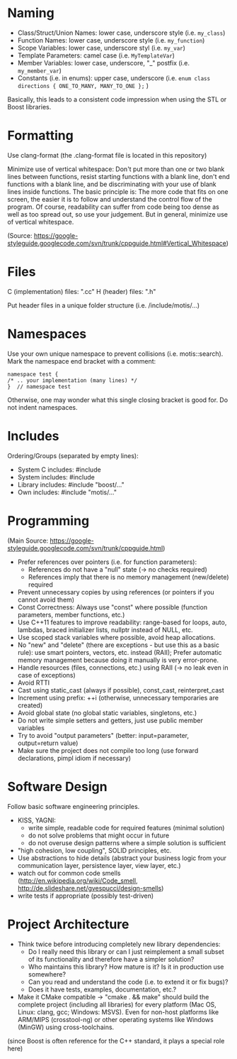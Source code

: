 # Naming

  - Class/Struct/Union Names: lower case, underscore style (i.e. `my_class`)
  - Function Names: lower case, underscore style (i.e. `my_function`)
  - Scope Variables: lower case, underscore styl (i.e. `my_var`)
  - Template Parameters: camel case (i.e. `MyTemplateVar`)
  - Member Variables: lower case, underscore, "_" postfix (i.e. `my_member_var`)
  - Constants (i.e. in enums): upper case, underscore (i.e. `enum class directions { ONE_TO_MANY, MANY_TO_ONE };` )

Basically, this leads to a consistent code impression when using the STL or Boost libraries.


# Formatting

Use clang-format (the .clang-format file is located in this repository)

Minimize use of vertical whitespace:
Don't put more than one or two blank lines between functions, resist starting functions with a blank line, don't end functions with a blank line, and be discriminating with your use of blank lines inside functions. The basic principle is: The more code that fits on one screen, the easier it is to follow and understand the control flow of the program. Of course, readability can suffer from code being too dense as well as too spread out, so use your judgement. But in general, minimize use of vertical whitespace.

(Source: https://google-styleguide.googlecode.com/svn/trunk/cppguide.html#Vertical_Whitespace)


# Files

C (implementation) files: ".cc"
H (header) files: ".h"

Put header files in a unique folder structure (i.e. /include/motis/...)


# Namespaces

Use your own unique namespace to prevent collisions (i.e. motis::search).
Mark the namespace end bracket with a comment:

    namespace test {
    /* .. your implementation (many lines) */
    }  // namespace test

Otherwise, one may wonder what this single closing bracket is good for.
Do not indent namespaces.


# Includes

Ordering/Groups (separated by empty lines):

  - System C includes: #include <cstdlib>
  - System includes: #include <iostream>
  - Library includes: #include "boost/..."
  - Own includes: #include "motis/..."


# Programming

(Main Source: https://google-styleguide.googlecode.com/svn/trunk/cppguide.html)

  - Prefer references over pointers (i.e. for function parameters):
    - References do not have a "null" state (-> no checks required)
    - References imply that there is no memory management (new/delete) required
  - Prevent unnecessary copies by using references (or pointers if you cannot avoid them)
  - Const Correctness: Always use "const" where possible (function parameters, member functions, etc.)
  - Use C++11 features to improve readability: range-based for loops, auto, lambdas, braced initializer lists, nullptr instead of NULL, etc.
  - Use scoped stack variables where possible, avoid heap allocations.
  - No "new" and "delete" (there are exceptions - but use this as a basic rule): use smart pointers, vectors, etc. instead (RAII);
    Prefer automatic memory management because doing it manually is very error-prone.
  - Handle resources (files, connections, etc.) using RAII (-> no leak even in case of exceptions)
  - Avoid RTTI
  - Cast using static_cast (always if possible), const_cast, reinterpret_cast
  - Increment using prefix: ++i (otherwise, unnecessary temporaries are created)
  - Avoid global state (no global static variables, singletons, etc.)
  - Do not write simple setters and getters, just use public member variables
  - Try to avoid "output parameters" (better: input=parameter, output=return value)
  - Make sure the project does not compile too long (use forward declarations, pimpl idiom if necessary)


# Software Design

Follow basic software engineering principles.

  - KISS, YAGNI:
     - write simple, readable code for required features (minimal solution)
     - do not solve problems that might occur in future
     - do not overuse design patterns where a simple solution is sufficient
  - "high cohesion, low coupling", SOLID principles, etc.
  - Use abstractions to hide details (abstract your business logic from your communication layer, persistence layer, view layer, etc.)
  - watch out for common code smells (http://en.wikipedia.org/wiki/Code_smell, http://de.slideshare.net/gvespucci/design-smells)
  - write tests if appropriate (possibly test-driven)


# Project Architecture

  - Think twice before introducing completely new library dependencies:
    - Do I really need this library or can I just reimplement a small subset
      of its functionality and therefore have a simpler solution?
    - Who maintains this library? How mature is it? Is it in production use somewhere?
    - Can you read and understand the code (i.e. to extend it or fix bugs)?
    - Does it have tests, examples, documentation, etc.?
  - Make it CMake compatible -> "cmake . && make" should build the complete project (including all libraries) for every platform (Mac OS, Linux: clang, gcc; Windows: MSVS).
    Even for non-host platforms like ARM/MIPS (crosstool-ng) or other operating systems like Windows (MinGW) using cross-toolchains.

(since Boost is often reference for the C++ standard, it plays a special role here)